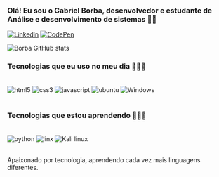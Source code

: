 ### Olá! Eu sou o Gabriel Borba, desenvolvedor e estudante de Análise e desenvolvimento de sistemas 🖐🏽

[![Linkedin](https://img.shields.io/badge/LinkedIn-0077B5?style=for-the-badge&logo=linkedin&logoColor=white)](https://www.linkedin.com/in/gabriel-borba-a9832b239/)
[![CodePen](https://img.shields.io/badge/Codepen-000000?style=for-the-badge&logo=codepen&logoColor=white)](https://codepen.io/gabriel-borba-the-animator)

![Borba GitHub stats](https://github-readme-stats.vercel.app/api?username=Leaoooo&show_icons=true&theme=dracula)

### Tecnologias que eu uso no meu dia 👨🏽‍💻

<div style="display: inline_block"><br/>
  <img align= "center" alt="html5" src="https://img.shields.io/badge/HTML5-E34F26?style=for-the-badge&logo=html5&logoColor=white" />
  <img align= "center" alt="css3" src="https://img.shields.io/badge/CSS3-1572B6?style=for-the-badge&logo=css3&logoColor=white" />
  <img align= "center" alt="javascript" src="https://img.shields.io/badge/JavaScript-F7DF1E?style=for-the-badge&logo=javascript&logoColor=black" />
  <img align= "center" alt="ubuntu" src="https://img.shields.io/badge/Ubuntu-E95420?style=for-the-badge&logo=ubuntu&logoColor=white" />
  <img align= "center" alt="Windows" src="https://img.shields.io/badge/Windows-0078D6?style=for-the-badge&logo=windows&logoColor=white" />
</div><br/>

### Tecnologias que estou aprendendo 👨🏽‍💻

<div style="display: inline_block"><br/>
  <img align= "center" alt="python" src="https://img.shields.io/badge/Python-14354C?style=for-the-badge&logo=python&logoColor=white" />
  <img align= "center" alt="linx" src="https://img.shields.io/badge/Linux-FCC624?style=for-the-badge&logo=linux&logoColor=black" />
  <img align= "center" alt="Kali linux" src="https://img.shields.io/badge/Kali_Linux-557C94?style=for-the-badge&logo=kali-linux&logoColor=white" />
</div><br/>

Apaixonado por tecnologia, aprendendo cada vez mais linguagens diferentes.
